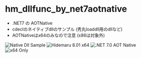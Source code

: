 # hm_dllfunc_by_net7aotnative
- .NET7 の AOTNative
- cdeclのネイティブdllのサンプル (秀丸loaddll用のdllなど)
- AOTNativeはx64のみなので注意 (x86は対象外)

![Native Dll Sample](https://img.shields.io/badge/Native_Dll-Sample-6479ff.svg)
![Hidemaru 8.01 x64](https://img.shields.io/badge/Hidemaru_v8.01-x64_only-6479ff.svg)
![.NET 7.0 AOT Native](https://img.shields.io/badge/.NET_v7.0-AOTNative-6479ff.svg)
![x64 Only](https://img.shields.io/badge/x64-only-6479ff.svg)

